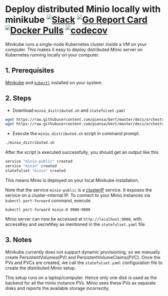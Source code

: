 # Deploy distributed Minio locally with minikube [![Slack](https://slack.minio.io/slack?type=svg)](https://slack.minio.io) [![Go Report Card](https://goreportcard.com/badge/piensa/bert)](https://goreportcard.com/report/piensa/bert) [![Docker Pulls](https://img.shields.io/docker/pulls/piensa/bert.svg?maxAge=604800)](https://hub.docker.com/r/piensa/bert/) [![codecov](https://codecov.io/gh/piensa/bert/branch/master/graph/badge.svg)](https://codecov.io/gh/piensa/bert)

Minikube runs a single-node Kubernetes cluster inside a VM on your computer. This makes it easy to deploy distributed Minio server on
Kubernetes running locally on your computer.

## 1. Prerequisites

[Minikube](https://github.com/kubernetes/minikube/blob/master/README.md#installation) and [`kubectl`](https://kubernetes.io/docs/user-guide/prereqs/)
installed on your system.

## 2. Steps

* Download `minio_distributed.sh` and `statefulset.yaml`

```sh
wget https://raw.githubusercontent.com/piensa/bert/master/docs/orchestration/minikube/minio_distributed.sh  
wget https://raw.githubusercontent.com/piensa/bert/master/docs/orchestration/minikube/statefulset.yaml
```

* Execute the `minio_distributed.sh` script in command prompt.

```sh
./minio_distributed.sh
```

After the script is executed successfully, you should get an output like this

```sh
service "minio-public" created
service "minio" created
statefulset "minio" created
```
This means Minio is deployed on your local Minikube installation.

Note that the service `minio-public` is a [clusterIP](https://kubernetes.io/docs/user-guide/services/#publishing-services---service-types) service. It exposes the service on a cluster-internal IP. To connect to your Minio instances via `kubectl port-forward` command, execute

```
kubectl port-forward minio-0 9000:9000
```

Minio server can now be accessed at `http://localhost:9000`, with accessKey and secretKey as mentioned in the `statefulset.yaml` file.

## 3. Notes

Minikube currently does not support dynamic provisioning, so we manually create PersistentVolumes(PV) and PersistentVolumeClaims(PVC). Once the PVs and PVCs are created, we call the `statefulset.yaml` configuration file to create the distributed Minio setup.

This setup runs on a laptop/computer. Hence only one disk is used as the backend for all the minio instance PVs. Minio sees these PVs as separate disks and reports the available storage incorrectly.
